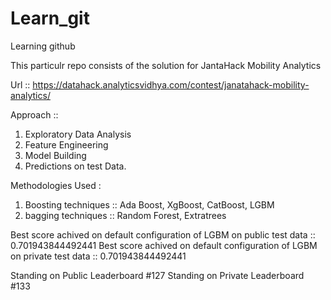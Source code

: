 # Learn_git
Learning github

This particulr repo consists of the solution for JantaHack Mobility Analytics

Url :: https://datahack.analyticsvidhya.com/contest/janatahack-mobility-analytics/ 

Approach ::
1. Exploratory Data Analysis
2. Feature Engineering
3. Model Building
4. Predictions on test Data.

Methodologies Used :
1. Boosting techniques :: Ada Boost, XgBoost, CatBoost, LGBM
2. bagging techniques :: Random Forest, Extratrees

Best score achived on default configuration of LGBM on public test data :: 0.701943844492441
Best score achived on default configuration of LGBM on private test data :: 0.701943844492441

Standing on Public Leaderboard #127
Standing on Private Leaderboard #133